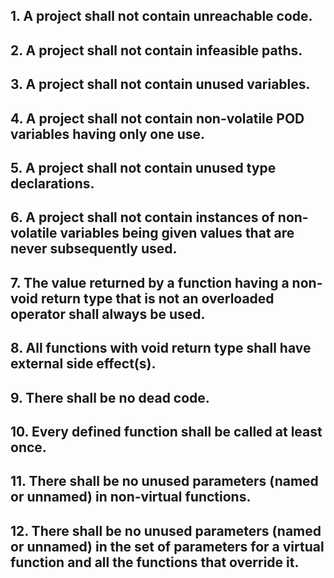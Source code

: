 
##  1. A project shall not contain unreachable code. 
##  2. A project shall not contain infeasible paths.
##  3. A project shall not contain unused variables.
##  4. A project shall not contain non-volatile POD variables having only one use.
##  5. A project shall not contain unused type declarations.
##  6. A project shall not contain instances of non-volatile variables being given values that are never subsequently used.
##  7. The value returned by a function having a non-void return type that is not an overloaded operator shall always be used.
##  8. All functions with void return type shall have external side effect(s).
##  9. There shall be no dead code.
##  10. Every defined function shall be called at least once.
##  11. There shall be no unused parameters (named or unnamed) in non-virtual functions.
##  12. There shall be no unused parameters (named or unnamed) in the set of parameters for a virtual function and all the functions that override it.
